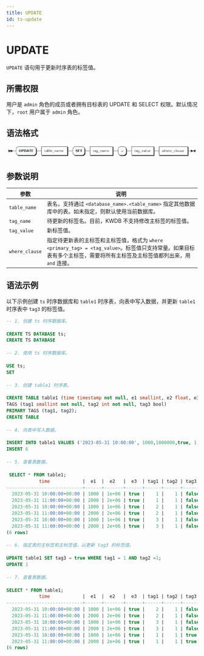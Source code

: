 ```yaml
---
title: UPDATE
id: ts-update
---
```


# UPDATE

`UPDATE` 语句用于更新时序表的标签值。

## 所需权限

用户是 `admin` 角色的成员或者拥有目标表的 UPDATE 和 SELECT 权限。默认情况下，`root` 用户属于 `admin` 角色。

## 语法格式

![](../../../static/sql-reference/AwfNbaGTmoAa7Zx9t9EcuKQyn5g.png)

## 参数说明

| 参数 | 说明 |
| --- | --- |
| `table_name` | 表名，支持通过 `<database_name>.<table_name>` 指定其他数据库中的表。如未指定，则默认使用当前数据库。|
| `tag_name` | 待更新的标签名。目前，KWDB 不支持修改主标签的标签值。 |
| `tag_value` | 新标签值。 |
| `where_clause` | 指定待更新表的主标签和主标签值，格式为 `where <primary_tag> = <tag_value>`。标签值只支持常量。如果目标表有多个主标签，需要将所有主标签及主标签值都列出来，用 `and` 连接。|

## 语法示例

以下示例创建 `ts` 时序数据库和 `table1` 时序表，向表中写入数据，并更新 `table1` 时序表中 `tag3` 的标签值。

```sql
-- 1. 创建 ts 时序数据库。

CREATE TS DATABASE ts;
CREATE TS DATABASE

-- 2. 使用 ts 时序数据库。

USE ts;
SET

-- 3. 创建 table1 时序表。

CREATE TABLE table1 (time timestamp not null, e1 smallint, e2 float, e3 bool)
TAGS (tag1 smallint not null, tag2 int not null, tag3 bool)
PRIMARY TAGS (tag1, tag2);
CREATE TABLE

-- 4. 向表中写入数据。

INSERT INTO table1 VALUES ('2023-05-31 10:00:00', 1000,1000000,true, 1, 1, false), ('2023-05-31 11:00:00', 2000,2000000, true, 1, 1, false), ('2023-05-31 10:00:00', 1000,1000000,true, 2, 1, false), ('2023-05-31 11:00:00', 2000,2000000,true, 2, 1, false), ('2023-05-31 10:00:00', 1000,1000000,true, 3, 1, false), ('2023-05-31 11:00:00', 2000,2000000,true, 3, 1, false);
INSERT 6

-- 5. 查看表数据。

 SELECT * FROM table1;
            time            |  e1  |  e2   |  e3  | tag1 | tag2 | tag3
----------------------------+------+-------+------+------+------+--------
  2023-05-31 10:00:00+00:00 | 1000 | 1e+06 | true |    1 |    1 | false
  2023-05-31 11:00:00+00:00 | 2000 | 2e+06 | true |    1 |    1 | false
  2023-05-31 10:00:00+00:00 | 1000 | 1e+06 | true |    2 |    1 | false
  2023-05-31 11:00:00+00:00 | 2000 | 2e+06 | true |    2 |    1 | false
  2023-05-31 10:00:00+00:00 | 1000 | 1e+06 | true |    3 |    1 | false
  2023-05-31 11:00:00+00:00 | 2000 | 2e+06 | true |    3 |    1 | false
(6 rows)

-- 6. 指定表的主标签和主标签值，以更新 tag3 的标签值。

UPDATE table1 SET tag3 = true WHERE tag1 = 1 AND tag2 =1;
UPDATE 1

-- 7. 查看表数据。

SELECT * FROM table1;
            time            |  e1  |  e2   |  e3  | tag1 | tag2 | tag3
----------------------------+------+-------+------+------+------+--------
  2023-05-31 10:00:00+00:00 | 1000 | 1e+06 | true |    2 |    1 | false
  2023-05-31 11:00:00+00:00 | 2000 | 2e+06 | true |    2 |    1 | false
  2023-05-31 10:00:00+00:00 | 1000 | 1e+06 | true |    3 |    1 | false
  2023-05-31 11:00:00+00:00 | 2000 | 2e+06 | true |    3 |    1 | false
  2023-05-31 10:00:00+00:00 | 1000 | 1e+06 | true |    1 |    1 | true
  2023-05-31 11:00:00+00:00 | 2000 | 2e+06 | true |    1 |    1 | true
(6 rows)
```
